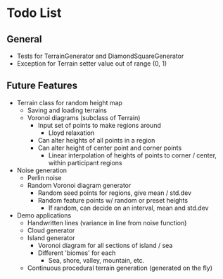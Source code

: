 # Todo List

## General

* Tests for TerrainGenerator and DiamondSquareGenerator
* Exception for Terrain setter value out of range (0, 1)

## Future Features

* Terrain class for random height map
    * Saving and loading terrains
    * Voronoi diagrams (subclass of Terrain)
        * Input set of points to make regions around
            * Lloyd relaxation
        * Can alter heights of all points in a region
        * Can alter height of center point and corner points
            * Linear interpolation of heights of points to corner / center, within participant regions
* Noise generation
    * Perlin noise
    * Random Voronoi diagram generator
        * Random seed points for regions, give mean / std.dev
        * Random feature points w/ random or preset heights
            * If random, can decide on an interval, mean and std.dev
* Demo applications
    * Handwritten lines (variance in line from noise function)
    * Cloud generator
    * Island generator
        * Voronoi diagram for all sections of island / sea
        * Different 'biomes' for each 
            * Sea, shore, valley, mountain, etc.
    * Continuous procedural terrain generation (generated on the fly)
